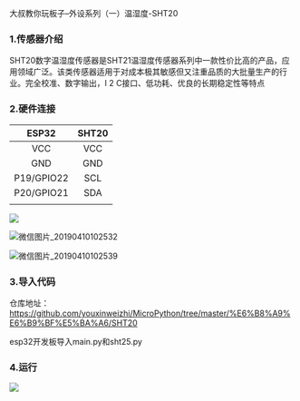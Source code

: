 大叔教你玩板子–外设系列（一）温湿度-SHT20

### 1.传感器介绍

 SHT20数字温湿度传感器是SHT21温湿度传感器系列中一款性价比高的产品，应用领域广泛。该类传感器适用于对成本极其敏感但又注重品质的大批量生产的行业。完全校准、数字输出，I 2 C接口、低功耗、优良的长期稳定性等特点

### 2.硬件连接

|   ESP32    | SHT20 |
| :--------: | :---: |
|    VCC     |  VCC  |
|    GND     |  GND  |
| P19/GPIO22 |  SCL  |
| P20/GPIO21 |  SDA  |
|            |       |

![](C:\Users\king\Documents\GitHub\MicroPython\温湿度\SHT20\image\微信图片_20190410102510.jpg)

![微信图片_20190410102532](C:\Users\king\Documents\GitHub\MicroPython\温湿度\SHT20\image\微信图片_20190410102532.jpg)

![微信图片_20190410102539](C:\Users\king\Documents\GitHub\MicroPython\温湿度\SHT20\image\微信图片_20190410102539.jpg)

### 3.导入代码



仓库地址：https://github.com/youxinweizhi/MicroPython/tree/master/%E6%B8%A9%E6%B9%BF%E5%BA%A6/SHT20

esp32开发板导入main.py和sht25.py

### 4.运行



![](C:\Users\king\Documents\GitHub\MicroPython\温湿度\SHT20\image\微信图片_20190410103743.png)

